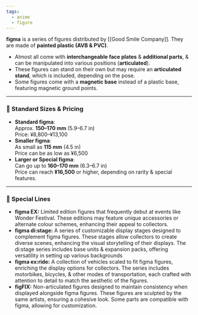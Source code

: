 ```yaml
---
tags:
  - anime
  - figure
---
```

**figma** is a series of figures distributed by [[Good Smile Company]]. They are made of **painted plastic (AVB & PVC)**.
-  Almost all come with **interchangeable face plates** & **additional parts**, & can be manipulated into various positions (**articulated**).
- These figures can stand on their own but may require an **articulated stand**, which is included, depending on the pose.
- Some figures come with a **magnetic base** instead of a plastic base, featuring magnetic ground points.

---

### 📏 Standard Sizes & Pricing

- **Standard figma**:  
    Approx. **150–170 mm** (5.9–6.7 in)  
    Price: ¥8,800–¥13,100
- **Smaller figma**:  
    As small as **115 mm** (4.5 in)  
    Price can be as low as ¥6,500
- **Larger or Special figma**:  
    Can go up to **160–170 mm** (6.3–6.7 in)  
    Price can reach **¥16,500** or higher, depending on rarity & special features.

---

### 🌟 Special Lines

- **figma EX:**
	Limited edition figures that frequently debut at events like Wonder Festival. These editions may feature unique accessories or alternate colour schemes, enhancing their appeal to collectors.
- **figma di:stage:**
	A series of customizable display stages designed to complement figma figures. These stages allow collectors to create diverse scenes, enhancing the visual storytelling of their displays. The di:stage series includes base units & expansion packs, offering versatility in setting up various backgrounds
- **figma ex:ride:** 
	A collection of vehicles scaled to fit figma figures, enriching the display options for collectors. The series includes motorbikes, bicycles, & other modes of transportation, each crafted with attention to detail to match the aesthetic of the figures.
- **figFIX:** 
	Non-articulated figures designed to maintain consistency when displayed alongside figma figures. These figures are sculpted by the same artists, ensuring a cohesive look. Some parts are compatible with figma, allowing for customization. ​
